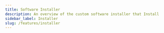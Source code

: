 ```yaml
---
title: Software Installer
description: An overview of the custom software installer that Install Doctor leverages
sidebar_label: Installer
slug: /features/installer
---
```

